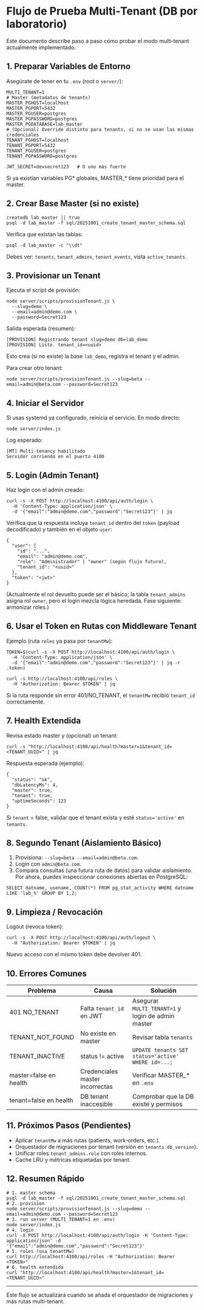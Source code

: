 # Flujo de Prueba Multi‑Tenant (DB por laboratorio)

Este documento describe paso a paso cómo probar el modo multi‑tenant actualmente implementado.

## 1. Preparar Variables de Entorno
Asegúrate de tener en tu `.env` (root o `server/`):
```
MULTI_TENANT=1
# Master (metadatos de tenants)
MASTER_PGHOST=localhost
MASTER_PGPORT=5432
MASTER_PGUSER=postgres
MASTER_PGPASSWORD=postgres
MASTER_PGDATABASE=lab_master
# (Opcional) Override distinto para tenants, si no se usan las mismas credenciales
TENANT_PGHOST=localhost
TENANT_PGPORT=5432
TENANT_PGUSER=postgres
TENANT_PGPASSWORD=postgres

JWT_SECRET=devsecret123   # O uno más fuerte
```
Si ya existían variables PG* globales, MASTER_* tiene prioridad para el master.

## 2. Crear Base Master (si no existe)
```
createdb lab_master || true
psql -d lab_master -f sql/20251001_create_tenant_master_schema.sql
```
Verifica que existan las tablas:
```
psql -d lab_master -c "\\dt"
```
Debes ver: `tenants`, `tenant_admins`, `tenant_events`, vista `active_tenants`.

## 3. Provisionar un Tenant
Ejecuta el script de provisión:
```
node server/scripts/provisionTenant.js \
  --slug=demo \
  --email=admin@demo.com \
  --password=Secret123
```
Salida esperada (resumen):
```
[PROVISION] Registrando tenant slug=demo db=lab_demo
[PROVISION] Listo. tenant_id=<uuid>
```
Esto crea (si no existe) la base `lab_demo`, registra el tenant y el admin.

Para crear otro tenant:
```
node server/scripts/provisionTenant.js --slug=beta --email=admin@beta.com --password=Secret123
```

## 4. Iniciar el Servidor
Si usas systemd ya configurado, reinicia el servicio. En modo directo:
```
node server/index.js
```
Log esperado:
```
[MT] Multi-tenancy habilitado
Servidor corriendo en el puerto 4100
```

## 5. Login (Admin Tenant)
Haz login con el admin creado:
```
curl -s -X POST http://localhost:4100/api/auth/login \
  -H 'Content-Type: application/json' \
  -d '{"email":"admin@demo.com","password":"Secret123"}' | jq
```
Verifica que la respuesta incluya `tenant_id` dentro del `token` (payload decodificado) y también en el objeto `user`:
```
{
  "user": {
    "id": "...",
    "email": "admin@demo.com",
    "role": "Administrador" | "owner" (según flujo futuro),
    "tenant_id": "<uuid>"
  },
  "token": "<jwt>"
}
```
(Actualmente el rol devuelto puede ser el básico; la tabla `tenant_admins` asigna rol `owner`, pero el login mezcla lógica heredada. Fase siguiente: armonizar roles.)

## 6. Usar el Token en Rutas con Middleware Tenant
Ejemplo (ruta `roles` ya pasa por `tenantMw`):
```
TOKEN=$(curl -s -X POST http://localhost:4100/api/auth/login \
  -H 'Content-Type: application/json' \
  -d '{"email":"admin@demo.com","password":"Secret123"}' | jq -r .token)

curl -s http://localhost:4100/api/roles \
  -H "Authorization: Bearer $TOKEN" | jq
```
Si la ruta responde sin error 401/NO_TENANT, el `tenantMw` recibió `tenant_id` correctamente.

## 7. Health Extendida
Revisa estado master y (opcional) un tenant:
```
curl -s "http://localhost:4100/api/health?master=1&tenant_id=<TENANT_UUID>" | jq
```
Respuesta esperada (ejemplo):
```
{
  "status": "ok",
  "dbLatencyMs": 4,
  "master": true,
  "tenant": true,
  "uptimeSeconds": 123
}
```
Si `tenant` = false, validar que el tenant exista y esté `status='active'` en `tenants`.

## 8. Segundo Tenant (Aislamiento Básico)
1. Provisiona: `--slug=beta --email=admin@beta.com`.
2. Login con `admin@beta.com`.
3. Compara consultas (una futura ruta de datos) para validar aislamiento. Por ahora, puedes inspeccionar conexiones abiertas en PostgreSQL:
```
SELECT datname, usename, COUNT(*) FROM pg_stat_activity WHERE datname LIKE 'lab_%' GROUP BY 1,2;
```

## 9. Limpieza / Revocación
Logout (revoca token):
```
curl -s -X POST http://localhost:4100/api/auth/logout \
  -H "Authorization: Bearer $TOKEN" | jq
```
Nuevo acceso con el mismo token debe devolver 401.

## 10. Errores Comunes
| Problema | Causa | Solución |
|----------|-------|----------|
| 401 NO_TENANT | Falta `tenant_id` en JWT | Asegurar `MULTI_TENANT=1` y login de admin master |
| TENANT_NOT_FOUND | No existe en master | Revisar tabla `tenants` |
| TENANT_INACTIVE | status != active | `UPDATE tenants SET status='active' WHERE id=...;` |
| master=false en health | Credenciales master incorrectas | Verificar MASTER_* en `.env` |
| tenant=false en health | DB tenant inaccesible | Comprobar que la DB existe y permisos |

## 11. Próximos Pasos (Pendientes)
- Aplicar `tenantMw` a más rutas (patients, work-orders, etc.).
- Orquestador de migraciones por tenant (versión en `tenants.db_version`).
- Unificar roles `tenant_admins.role` con roles internos.
- Cache LRU y métricas etiquetadas por tenant.

## 12. Resumen Rápido
```
# 1. master schema
psql -d lab_master -f sql/20251001_create_tenant_master_schema.sql
# 2. provision
node server/scripts/provisionTenant.js --slug=demo --email=admin@demo.com --password=Secret123
# 3. run server (MULTI_TENANT=1 en .env)
node server/index.js
# 4. login
curl -X POST http://localhost:4100/api/auth/login -H 'Content-Type: application/json' -d '{"email":"admin@demo.com","password":"Secret123"}'
# 5. roles (usa tenantMw)
curl http://localhost:4100/api/roles -H "Authorization: Bearer <TOKEN>"
# 6. health extendida
curl "http://localhost:4100/api/health?master=1&tenant_id=<TENANT_UUID>"
```

---
Este flujo se actualizará cuando se añada el orquestador de migraciones y más rutas multi-tenant.